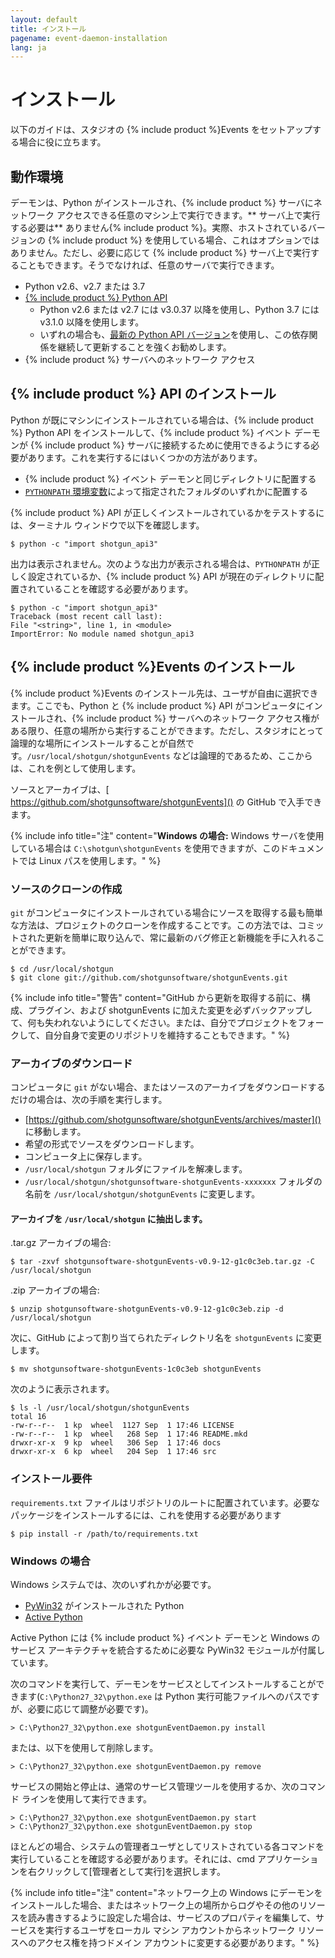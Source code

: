 ```yaml
---
layout: default
title: インストール
pagename: event-daemon-installation
lang: ja
---
```



# インストール

以下のガイドは、スタジオの {% include product %}Events をセットアップする場合に役に立ちます。

<a id="System_Requirements"></a>
## 動作環境

デーモンは、Python がインストールされ、{% include product %} サーバにネットワーク アクセスできる任意のマシン上で実行できます。** サーバ上で実行する必要は** ありません{% include product %}。実際、ホストされているバージョンの {% include product %} を使用している場合、これはオプションではありません。ただし、必要に応じて {% include product %} サーバ上で実行することもできます。そうでなければ、任意のサーバで実行できます。

* Python v2.6、v2.7 または 3.7
* [{% include product %} Python API](https://github.com/shotgunsoftware/python-api)
   * Python v2.6 または v2.7 には v3.0.37 以降を使用し、Python 3.7 には v3.1.0 以降を使用します。
   * いずれの場合も、[最新の Python API バージョン](https://github.com/shotgunsoftware/python-api/releases)を使用し、この依存関係を継続して更新することを強くお勧めします。
* {% include product %} サーバへのネットワーク アクセス

<a id="Installing_Shotgun_API"></a>
## {% include product %} API のインストール

Python が既にマシンにインストールされている場合は、{% include product %} Python API をインストールして、{% include product %} イベント デーモンが {% include product %} サーバに接続するために使用できるようにする必要があります。これを実行するにはいくつかの方法があります。

- {% include product %} イベント デーモンと同じディレクトリに配置する
- [`PYTHONPATH` 環境変数](http://docs.python.org/tutorial/modules.html)によって指定されたフォルダのいずれかに配置する

{% include product %} API が正しくインストールされているかをテストするには、ターミナル ウィンドウで以下を確認します。

```
$ python -c "import shotgun_api3"
```

出力は表示されません。次のような出力が表示される場合は、`PYTHONPATH` が正しく設定されているか、{% include product %} API が現在のディレクトリに配置されていることを確認する必要があります。

```
$ python -c "import shotgun_api3"
Traceback (most recent call last):
File "<string>", line 1, in <module>
ImportError: No module named shotgun_api3
```

<a id="Installing_shotgunEvents"></a>
## {% include product %}Events のインストール

{% include product %}Events のインストール先は、ユーザが自由に選択できます。ここでも、Python と {% include product %} API がコンピュータにインストールされ、{% include product %} サーバへのネットワーク アクセス権がある限り、任意の場所から実行することができます。ただし、スタジオにとって論理的な場所にインストールすることが自然です。`/usr/local/shotgun/shotgunEvents` などは論理的であるため、ここからは、これを例として使用します。

ソースとアーカイブは、[ https://github.com/shotgunsoftware/shotgunEvents]() の GitHub で入手できます。

{% include info title="注" content="**Windows の場合:** Windows サーバを使用している場合は `C:\shotgun\shotgunEvents` を使用できますが、このドキュメントでは Linux パスを使用します。" %}

<a id="Cloning_Source"></a>
### ソースのクローンの作成

`git` がコンピュータにインストールされている場合にソースを取得する最も簡単な方法は、プロジェクトのクローンを作成することです。この方法では、コミットされた更新を簡単に取り込んで、常に最新のバグ修正と新機能を手に入れることができます。

```
$ cd /usr/local/shotgun
$ git clone git://github.com/shotgunsoftware/shotgunEvents.git
```

{% include info title="警告" content="GitHub から更新を取得する前に、構成、プラグイン、および shotgunEvents に加えた変更を必ずバックアップして、何も失われないようにしてください。または、自分でプロジェクトをフォークして、自分自身で変更のリポジトリを維持することもできます。" %}

<a id="Downloading_Archive"></a>
### アーカイブのダウンロード

コンピュータに `git` がない場合、またはソースのアーカイブをダウンロードするだけの場合は、次の手順を実行します。

- [https://github.com/shotgunsoftware/shotgunEvents/archives/master]() に移動します。
- 希望の形式でソースをダウンロードします。
- コンピュータ上に保存します。
- `/usr/local/shotgun` フォルダにファイルを解凍します。
- `/usr/local/shotgun/shotgunsoftware-shotgunEvents-xxxxxxx` フォルダの名前を `/usr/local/shotgun/shotgunEvents` に変更します。

#### アーカイブを `/usr/local/shotgun` に抽出します。

.tar.gz アーカイブの場合:

```
$ tar -zxvf shotgunsoftware-shotgunEvents-v0.9-12-g1c0c3eb.tar.gz -C /usr/local/shotgun
```

.zip アーカイブの場合:

```
$ unzip shotgunsoftware-shotgunEvents-v0.9-12-g1c0c3eb.zip -d /usr/local/shotgun
```

次に、GitHub によって割り当てられたディレクトリ名を `shotgunEvents` に変更します。

```
$ mv shotgunsoftware-shotgunEvents-1c0c3eb shotgunEvents
```

次のように表示されます。

```
$ ls -l /usr/local/shotgun/shotgunEvents
total 16
-rw-r--r--  1 kp  wheel  1127 Sep  1 17:46 LICENSE
-rw-r--r--  1 kp  wheel   268 Sep  1 17:46 README.mkd
drwxr-xr-x  9 kp  wheel   306 Sep  1 17:46 docs
drwxr-xr-x  6 kp  wheel   204 Sep  1 17:46 src
```

<a id="Installing Requirements"></a>
### インストール要件

`requirements.txt` ファイルはリポジトリのルートに配置されています。必要なパッケージをインストールするには、これを使用する必要があります

```
$ pip install -r /path/to/requirements.txt
```


<a id="Windows_Specifics"></a>
### Windows の場合

Windows システムでは、次のいずれかが必要です。

* [PyWin32](http://sourceforge.net/projects/pywin32/) がインストールされた Python
* [Active Python](http://www.activestate.com/activepython)

Active Python には {% include product %} イベント デーモンと Windows のサービス アーキテクチャを統合するために必要な PyWin32 モジュールが付属しています。

次のコマンドを実行して、デーモンをサービスとしてインストールすることができます(`C:\Python27_32\python.exe` は Python 実行可能ファイルへのパスですが、必要に応じて調整が必要です)。

```
> C:\Python27_32\python.exe shotgunEventDaemon.py install
```

または、以下を使用して削除します。

```
> C:\Python27_32\python.exe shotgunEventDaemon.py remove
```

サービスの開始と停止は、通常のサービス管理ツールを使用するか、次のコマンド ラインを使用して実行できます。

```
> C:\Python27_32\python.exe shotgunEventDaemon.py start
> C:\Python27_32\python.exe shotgunEventDaemon.py stop
```

ほとんどの場合、システムの管理者ユーザとしてリストされている各コマンドを実行していることを確認する必要があります。それには、cmd アプリケーションを右クリックして[管理者として実行]を選択します。

{% include info title="注" content="ネットワーク上の Windows にデーモンをインストールした場合、またはネットワーク上の場所からログやその他のリソースを読み書きするように設定した場合は、サービスのプロパティを編集して、サービスを実行するユーザをローカル マシン アカウントからネットワーク リソースへのアクセス権を持つドメイン アカウントに変更する必要があります。" %}

